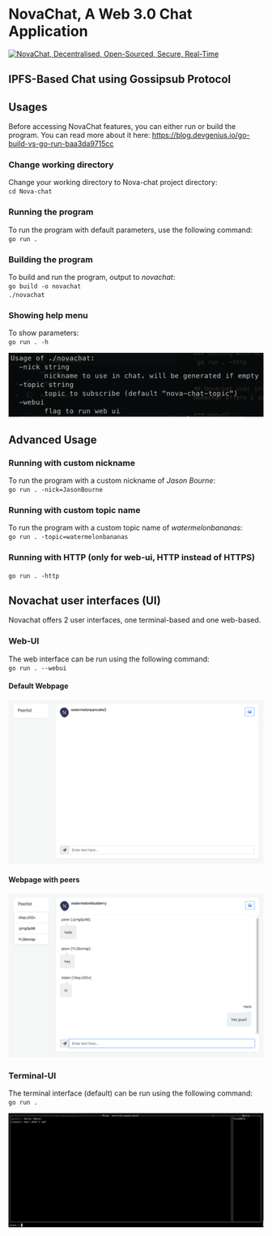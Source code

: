 # NovaChat, A Web 3.0 Chat Application
[![NovaChat, Decentralised, Open-Sourced, Secure, Real-Time](https://pimp-my-readme.webapp.io/pimp-my-readme/wavy-banner?subtitle=Decentralised%2C%20Open-Sourced%2C%20Secure%2C%20Real-Time&title=NovaChat)](https://pimp-my-readme.webapp.io)

## IPFS-Based Chat using Gossipsub Protocol

## Usages
Before accessing NovaChat features, you can either run or build the program. You can read more about it here: https://blog.devgenius.io/go-build-vs-go-run-baa3da9715cc

### Change working directory
Change your working directory to Nova-chat project directory:<br>
`cd Nova-chat`

### Running the program
To run the program with default parameters, use the following command:<br>
`go run .`

### Building the program
To build and run the program, output to *novachat*:<br>
`go build -o novachat`  
`./novachat`

### Showing help menu
To show parameters:<br>
`go run . -h`  

![output for help](readme_resources/help_output.png "Help output")

## Advanced Usage

### Running with custom nickname
To run the program with a custom nickname of *Jason Bourne*:<br>
`go run . -nick=JasonBourne`

### Running with custom topic name
To run the program with a custom topic name of *watermelonbananas*:<br>
`go run . -topic=watermelonbananas`

### Running with HTTP (only for web-ui, HTTP instead of HTTPS)
`go run . -http`


## Novachat user interfaces (UI)
Novachat offers 2 user interfaces, one terminal-based and one web-based.

### Web-UI
The web interface can be run using the following command:<br>
`go run . --webui`
#### Default Webpage
![Web interface](readme_resources/webui.png "Web interface")
#### Webpage with peers
![Web interface with peers](readme_resources/webui-withpeers.png "Web interface with peers")


### Terminal-UI
The terminal interface (default) can be run using the following command:<br>
`go run .`

![Terminal interface](readme_resources/terminalui.png "Terminal interface")
